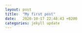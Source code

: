 ```yaml
---
layout: post
title:  "My first post"
date:   2020-10-17 22:48:43 +0200
categories: jekyll update
---
```

